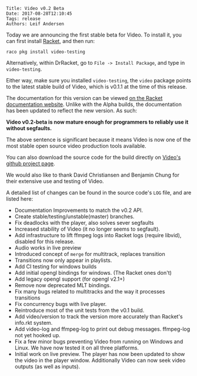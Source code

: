     Title: Video v0.2 Beta
    Date: 2017-08-28T12:10:45
    Tags: release
    Authors: Leif Andersen

Today we are announcing the first stable beta for Video. To install it, you can first install [Racket][1], and then run:

```
raco pkg install video-testing
```

Alternatively, within DrRacket, go to `File -> Install Package`, and type in `video-testing`.

Either way, make sure you installed `video-testing`, the `video` package points to the latest stable build of Video, which is v0.1.1 at the time of this release.

The documentation for this version can be viewed [on the Racket documentation website][2]. Unlike with the Alpha builds, the documentation has been updated to reflect the new version. As such:

**Video v0.2-beta is now mature enough for programmers to reliably use it without segfaults.**

The above sentence is significant because it means Video is now one of the most stable open source video production tools available.

<!-- more -->

You can also download the source code for the build directly on [Video's github project page][3].

We would also like to thank David Christiansen and Benjamin Chung for their extensive use and testing of Video.

A detailed list of changes can be found in the source code's `LOG` file, and are listed here:

* Documentation Improvements to match the v0.2 API.
* Create stable/testing/unstable(master) branches.
* Fix deadlocks with the player, also solves sever segfaults
* Increased stability of Video (it no longer seems to segfault).
* Add infrastructure to lift ffmpeg logs into Racket logs (require libvid), disabled for this release.
* Audio works in live preview
* Introduced concept of `merge` for multitrack, replaces transition
* Transitions now only appear in playlists.
* Add CI testing for windows builds
* Add initial opengl bindings for windows. (The Racket ones don't)
* Add legacy opengl support (for opengl v2.1+)
* Remove now deprecated MLT bindings.
* Fix many bugs related to multitracks and the way it processes transitions
* Fix concurrency bugs with live player.
* Reintroduce most of the unit tests from the v0.1 build.
* Add video/version to track the version more accurately than Racket's info.rkt system.
* Add video-log and ffmpeg-log to print out debug messages. ffmpeg-log not yet hooked up.
* Fix a few minor bugs preventing Video from running on Windows and Linux. We have now tested it on all three platforms.
* Initial work on live preview. The player has now been updated to show the video in the player window. Additionally Video can now seek video outputs (as well as inputs).

<script type="text/javascript">loadComments(23);</script>

[1]: https://racket-lang.org
[2]: http://docs.racket-lang.org/video@video-testing/index.html
[3]: https://github.com/videolang/video/releases/tag/v0.2-betas
